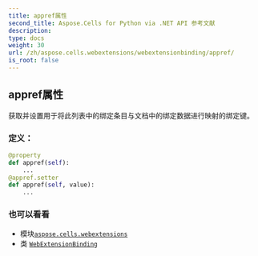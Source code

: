```yaml
---
title: appref属性
second_title: Aspose.Cells for Python via .NET API 参考文献
description:
type: docs
weight: 30
url: /zh/aspose.cells.webextensions/webextensionbinding/appref/
is_root: false
---
```

## appref属性

获取并设置用于将此列表中的绑定条目与文档中的绑定数据进行映射的绑定键。
### 定义：
```python
@property
def appref(self):
    ...
@appref.setter
def appref(self, value):
    ...
```

### 也可以看看
* 模块[`aspose.cells.webextensions`](../../)
* 类 [`WebExtensionBinding`](/cells/python-net/zh/aspose.cells.webextensions/webextensionbinding)
